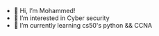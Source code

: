 - 👋 Hi, I’m Mohammed!
- 👀 I’m interested in Cyber security
- 🌱 I’m currently learning cs50's python && CCNA


<!---
122m5/122m5 is a ✨ special ✨ repository because its `README.md` (this file) appears on your GitHub profile.
You can click the Preview link to take a look at your changes.
--->
